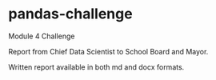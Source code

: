 # pandas-challenge

Module 4 Challenge

Report from Chief Data Scientist to School Board and Mayor.

Written report available in both md and docx formats.
